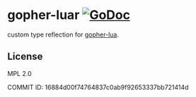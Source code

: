 # gopher-luar [![GoDoc](https://godoc.org/layeh.com/gopher-luar?status.svg)](https://godoc.org/layeh.com/gopher-luar)

custom type reflection for [gopher-lua](https://github.com/yuin/gopher-lua).

## License

MPL 2.0

COMMIT ID: 16884d00f74764837c0ab9f92653337bb721414d

